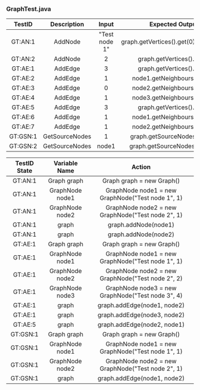### GraphTest.java

| TestID | Description | Input | Expected Output |
|:---:|:---:|:---:|:---:|
|GT:AN:1|AddNode|"Test node 1"|graph.getVertices().get(0).getName()|
|GT:AN:2|AddNode|2|graph.getVertices().size()|
|GT:AE:1|AddEdge|3|graph.getVertices().size()|
|GT:AE:2|AddEdge|1|node1.getNeighbours().size()|
|GT:AE:3|AddEdge|0|node2.getNeighbours().size()|
|GT:AE:4|AddEdge|1|node3.getNeighbours().size()|
|GT:AE:5|AddEdge|3|graph.getVertices().size()|
|GT:AE:6|AddEdge|1|node1.getNeighbours().size()|
|GT:AE:7|AddEdge|1|node2.getNeighbours().size()|
|GT:GSN:1|GetSourceNodes|1|graph.getSourceNodes().size()|
|GT:GSN:2|GetSourceNodes|node1|graph.getSourceNodes().get(0)|

| TestID State | Variable Name | Action |
|:---:|:---:|:---:|
|GT:AN:1|Graph graph|Graph graph = new Graph()|
|GT:AN:1|GraphNode node1|GraphNode node1 = new GraphNode("Test node 1", 1)|
|GT:AN:1|GraphNode node2|GraphNode node2 = new GraphNode("Test node 2", 1)|
|GT:AN:1|graph|graph.addNode(node1)|
|GT:AN:1|graph|graph.addNode(node2)|
|GT:AE:1|Graph graph|Graph graph = new Graph()|
|GT:AE:1|GraphNode node1|GraphNode node1 = new GraphNode("Test node 1", 1)|
|GT:AE:1|GraphNode node2|GraphNode node2 = new GraphNode("Test node 2", 2)|
|GT:AE:1|GraphNode node3|GraphNode node3 = new GraphNode("Test node 3", 4)|
|GT:AE:1|graph|graph.addEdge(node1, node2)|
|GT:AE:1|graph|graph.addEdge(node3, node2)|
|GT:AE:5|graph|graph.addEdge(node2, node1)|
|GT:GSN:1|Graph graph|Graph graph = new Graph()|
|GT:GSN:1|GraphNode node1|GraphNode node1 = new GraphNode("Test node 1", 1)|
|GT:GSN:1|GraphNode node2|GraphNode node2 = new GraphNode("Test node 2", 1)|
|GT:GSN:1|graph|graph.addEdge(node1, node2)|
